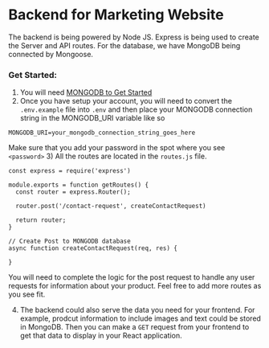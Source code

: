 # Backend for Marketing Website
The backend is being powered by Node JS. Express is being used to create the Server and API routes. For the database, we have MongoDB being connected by Mongoose.

### Get Started:
1) You will need [MONGODB to Get Started](https://www.mongodb.com/)
2) Once you have setup your account, you will need to convert the `.env.example` file into `.env` and then place your MONGODB connection string in the MONGODB_URI variable like so
```
MONGODB_URI=your_mongodb_connection_string_goes_here
```
Make sure that you add your password in the spot where you see `<password>`
3) All the routes are located in the `routes.js` file. 
```
const express = require('express')

module.exports = function getRoutes() {
  const router = express.Router();

  router.post('/contact-request', createContactRequest)
  
  return router;
}

// Create Post to MONGODB database
async function createContactRequest(req, res) {
  
}
```
You will need to complete the logic for the post request to handle any user requests for information about your product. Feel free to add more routes as you see fit.

4) The backend could also serve the data you need for your frontend. For example, prodcut information to include images and text could be stored in MongoDB. Then you can make a `GET` request from your frontend to get that data to display in your React application.